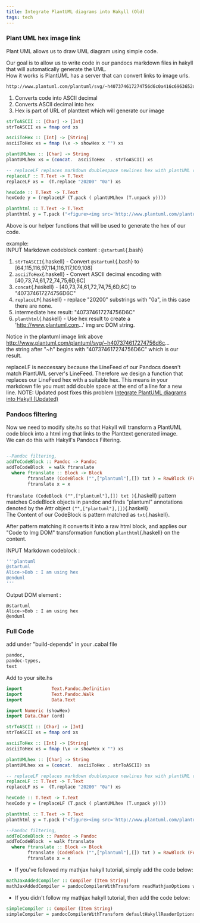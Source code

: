 ```yaml
---
title: Integrate PlantUML diagrams into Hakyll (Old)
tags: tech
---
```

### Plant UML hex image link

Plant UML allows us to draw UML diagram using simple code.

Our goal is to allow us to write code in our pandocs markdown files in hakyll that will automatically generate the UML.  
How it works is PlantUML has a server that can convert links to image urls. 

``` bash
http://www.plantuml.com/plantuml/svg/~h407374617274756d6c0a416c6963652d3e426f62203a204920616d207573696e67206865780a40656e64756d6c
```


1. Converts code into ASCII decimal
2. Converts ASCII decimal into hex
3. Hex is part of URL of planttext which will generate our image 


``` haskell
strToASCII :: [Char] -> [Int]
strToASCII xs = fmap ord xs

asciiToHex :: [Int] -> [String]
asciiToHex xs = fmap (\x -> showHex x "") xs

plantUMLhex :: [Char] -> String 
plantUMLhex xs = (concat.  asciiToHex  . strToASCII) xs

-- replaceLF replaces markdown doublespace newlines hex with plantUML compatible newline hex
replaceLF :: T.Text -> T.Text 
replaceLF xs =  (T.replace "20200" "0a") xs

hexCode :: T.Text -> T.Text 
hexCode y = (replaceLF (T.pack ( plantUMLhex (T.unpack y))))

planthtml :: T.Text -> T.Text 
planthtml y = T.pack ("<figure><img src='http://www.plantuml.com/plantuml/svg/~h" <> (T.unpack $ hexCode y) <>"'></figure>") 
```
Above is our helper functions that will be used to generate the hex of our code.

example:  
INPUT Markdown codeblock content :  `@startuml`{.bash}  

1. `strToASCII`{.haskell} - Convert `@startuml`{.bash} to \[64,115,116,97,114,116,117,109,108\]
2. `asciiToHex`{.haskell} - Convert ASCII decimal encoding with \[40,73,74,61,72,74,75,6D,6C\]
3. `concat`{.haskell} - \[40,73,74,61,72,74,75,6D,6C\] to  "407374617274756D6C"
4. `replaceLF`{.haskell} - replace "20200" substrings with "0a", in this case there are none.
5. intermediate hex result: "407374617274756D6C"
6. `planthtml`{.haskell} - Use hex result to create a 'http://www.plantuml.com...' img src DOM string.

Notice in the plantuml image link above http://www.plantuml.com/plantuml/svg/~h407374617274756d6c...    
the string after "~h" begins with "407374617274756D6C" which is our result.


replaceLF is neccessary because the LineFeed of our Pandocs doesn't match PlantUML server's LineFeed. Therefore we design a function that replaces our LineFeed hex with a suitable hex.
This means in your markdown file you must add double space at the end of a line for a new line.
NOTE: Updated post fixes this problem [Integrate PlantUML diagrams into Hakyll (Updated)](2021-08-24-HakyllPlantUML2.markdown)

### Pandocs filtering

Now we need to modify site.hs so that Hakyll will transform a PlantUML code block into a html img that links to the Planttext generated image.  
We can do this with Hakyll's Pandocs Filtering.    
  

``` haskell

--Pandoc filtering, 
addToCodeBlock :: Pandoc -> Pandoc 
addToCodeBlock  = walk ftranslate 
  where ftranslate :: Block -> Block
        ftranslate (CodeBlock ("",["plantuml"],[]) txt ) = RawBlock (Format "html") (planthtml txt)
        ftranslate x = x 

```
`ftranslate (CodeBlock ("",["plantuml"],[]) txt )`{.haskell} pattern matches CodeBlock objects in pandoc and finds "plantuml" annotations denoted by the Attr object `("",["plantuml"],[])`{.haskell}  
The Content of our CodeBlock is pattern matched as `txt`{.haskell}.   

After pattern matching it converts it into a raw html block, and applies our "Code to Img DOM" transformation function `planthtml`{.haskell} on the content.


INPUT Markdown codeblock : 
```bash
'''plantuml
@startuml  
Alice->Bob : I am using hex  
@enduml
'''
```  
Output DOM element :  

``` plantuml
@startuml
Alice->Bob : I am using hex
@enduml
```

### Full Code

add under "build-depends" in your .cabal file
```bash
pandoc,
pandoc-types,
text  
```

Add to your site.hs

``` haskell
import           Text.Pandoc.Definition  
import           Text.Pandoc.Walk
import           Data.Text  

import Numeric (showHex)
import Data.Char (ord)
```

``` haskell
strToASCII :: [Char] -> [Int]
strToASCII xs = fmap ord xs

asciiToHex :: [Int] -> [String]
asciiToHex xs = fmap (\x -> showHex x "") xs

plantUMLhex :: [Char] -> String 
plantUMLhex xs = (concat.  asciiToHex . strToASCII) xs

-- replaceLF replaces markdown doublespace newlines hex with plantUML compatible newline hex
replaceLF :: T.Text -> T.Text 
replaceLF xs =  (T.replace "20200" "0a") xs

hexCode :: T.Text -> T.Text 
hexCode y = (replaceLF (T.pack ( plantUMLhex (T.unpack y))))

planthtml :: T.Text -> T.Text 
planthtml y = T.pack ("<figure><img src='http://www.plantuml.com/plantuml/svg/~h" <> (T.unpack $ hexCode y) <>"'></figure>") 

--Pandoc filtering, 
addToCodeBlock :: Pandoc -> Pandoc 
addToCodeBlock  = walk ftranslate 
  where ftranslate :: Block -> Block
        ftranslate (CodeBlock ("",["plantuml"],[]) txt ) = RawBlock (Format "html") (planthtml txt)
        ftranslate x = x 

```

* If you've followed my mathjax hakyll tutorial, simply add the code below:

```haskell
mathJaxAddedCompiler :: Compiler (Item String)
mathJaxAddedCompiler = pandocCompilerWithTransform readMathjaxOptions writeMathjaxOptions addToCodeBlock
```

* If you didn't follow my mathjax hakyll tutorial, then add the code below:
```haskell
simpleCompiler :: Compiler (Item String)
simpleCompiler = pandocCompilerWithTransform defaultHakyllReaderOptions defaultHakyllWriterOptions addToCodeBlock
```